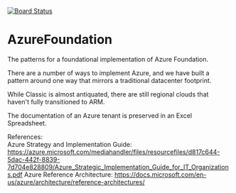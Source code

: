 [![Board Status](https://dev.azure.com/nsWD0528/7a2abcad-2e11-4ed1-af8d-39ac16256765/9c54343e-3e1e-482c-b8c7-efe9ba0de2cf/_apis/work/boardbadge/b2d4fa46-8df0-4bd7-837a-1886a7c392af)](https://dev.azure.com/nsWD0528/7a2abcad-2e11-4ed1-af8d-39ac16256765/_boards/board/t/9c54343e-3e1e-482c-b8c7-efe9ba0de2cf/Microsoft.RequirementCategory)
# AzureFoundation
The patterns for a foundational implementation of Azure Foundation.

There are a number of ways to implement Azure, and we have built a pattern around one way that mirrors a traditional datacenter footprint.

While Classic is almost antiquated, there are still regional clouds that haven't fully transitioned to ARM.  

The documentation of an Azure tenant is preserved in an Excel Spreadsheet.

References:  
Azure Strategy and Implementation Guide:  https://azure.microsoft.com/mediahandler/files/resourcefiles/d817c644-5dac-442f-8839-7d704e828809/Azure_Strategic_Implementation_Guide_for_IT_Organizations.pdf
Azure Reference Architecture:  https://docs.microsoft.com/en-us/azure/architecture/reference-architectures/
